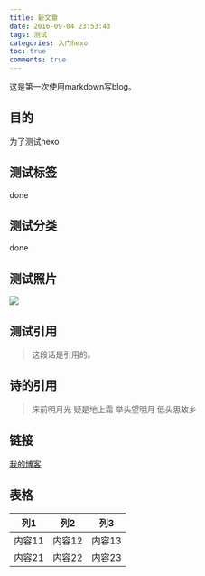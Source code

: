 ```yaml
---
title: 新文章
date: 2016-09-04 23:53:43
tags: 测试 
categories: 入门hexo
toc: true
comments: true
---
```


这是第一次使用markdown写blog。

## 目的
为了测试hexo

## 测试标签
done

## 测试分类
done

## 测试照片
![](http://od0tim0m3.bkt.clouddn.com/0001047583.jpg)

## 测试引用
> 这段话是引用的。

## 诗的引用
>床前明月光
>疑是地上霜
>举头望明月
>低头思故乡

## 链接
[我的博客](zhangzemiao.com)

## 表格
列1 | 列2 | 列3
--- | --- | ---
内容11 | 内容12 | 内容13
内容21 | 内容22 | 内容23
